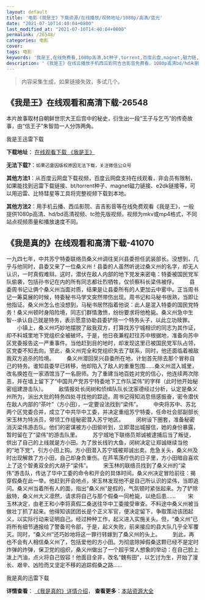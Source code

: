 ```yaml
---
layout: default
title: '电影《我是王》下载资源/在线播放/视频地址/1080p/高清/蓝光'
date: "2021-07-10T14:40:04+0800"
last_modified_at: "2021-07-10T14:40:04+0800"
permalink: /26548/
categories: 电影
cover:
tags: 电影
keywords: '我是王,在线免费看,1080p高清,bt种子,torrent,百度云盘,magnet,磁力链,迅雷下载资源'
description: '《我是王》在线云播放手机西瓜影院吉吉影音免费看，1080p高清bd/hd未删减完整版和tc抢先枪版，mkv/mp4格式，附带bt/torrent种子、magnet/磁力链、百度云盘、网盘资源迅雷下载链接'
---
```


>内容采集生成，如果链接失效，多试几个。


## 《我是王》在线观看和高清下载-26548

本片故事取材自朝鲜世宗大王后宫中的秘史，衍生出一段&ldquo;王子与乞丐&rdquo;的传奇故事，由&ldquo;信王子&rdquo;朱智勋一人分饰两角。


我是王迅雷下载

**下载地址**： [在线观看下载 《我是王》](https://www.993dy.com//vod-detail-id-21674.html) 


**无法下载?**：`如果迅雷因版权原因无法下载，关注微信公众号 `

**其他方法1**：从百度云网盘下载视频，百度云网盘支持在线观看，非会员有限制，如果能找到迅雷下载链接、bt/torrent种子、magnet磁力链接、e2dk链接等，可以用迅雷、比特彗星等工具将完整视频下载到本地。

**其他方法2**：用手机云播、西瓜影院、吉吉影音等在线免费观看《我是王》，一般提供1080p高清、hd/bd高清视频、tc抢先版视频，视频为mkv或mp4格式，不同站点视频质量和播放速度不同。


## 《我是真的》在线观看和高清下载-41070

一九四七年，中共苏宁特委联络员桑义州调往吴兴县委担任武装部长。没想到，几乎与他同时，县委又来了一位桑义州！县委的人虽然听说过桑义州的名字，却无人认识，一时真假难辩。这时，潜伏在敌人内部的地下党发来密电：特委被国民党军队偷袭，包括孙书记在内的所有同志都壮烈牺牲，仅侦察科长梁伟被俘。 　　县委周书记让俩个桑义州当面对质，结果是让县委所有的人更加云中雾中。正当周书记一筹莫展的时候，特委秘书马学文突然带伤出现。周书记和马秘书很熟，当即让他指证。桑义州怎么也没想到，马秘书居然指着他说：此人是混入特委的国民党特务！桑义州顿时身陷险境，同志们群情激愤，纷纷要求将他枪毙。桑义州急中生智--承认自己就是特务，表示愿意协助县委铲除一个特务头子，以此立功赎罪。 　　小镇上，桑义州巧妙地摆脱了敌我双方，打算找苏宁城相识的同志为其作证，却不料城里地下党组织全被破坏。于是，他日夜兼程赶往苏中根据地，准备向苏中区党委报告这一严重事件。当他赶到目的地时，却发现这里已被国民党军队占领，区党委不知去向。至此，桑义州完全和党组织失去了联系，同时，他还面临着被敌我双方追杀的险境。 　　桑义州潜回吴兴县委所在地，计划首先除去那个冒称自己的特务。谁知县委早已转移，他却陷入了敌人的重重包围……桑义州混入城里，改名换姓在一家酒馆当了一名厨师。为了重建当地百姓对党的信心，他连续两次除恶，并在墙上留下了“中国共产党苏宁特委地下工作队梁伟”的字样（此时他开始秘密组建游击队）。 　　敌情报处长闵树和侦缉队队长沈家德经过分析，认定是桑义州所为，派出大批的特务四处寻找他的踪迹。周书记得知消息倍感振奋，密令潜伏在敌人内部的&ldquo;茶叶”（方小田），一定要设法找到“梁伟”。 　　中央将苏中、苏北两个区党委合并，成立了中共华中工委，并决定重组苏宁特委，任命社会部副部长宋玉林为特派员，带领工作组秘密潜入苏宁地区。 　　闵树设下圈套，准备秘密消灭梁伟游击队。他们的密谋被方小田偷听到，立即潜出城报信，她的身份暴露，暂时留在了“梁伟”的游击队里。 　　苏宁城地下联络员郑诚被逮捕后当了叛徒，供出了自己的上线就是方小田。为了放长线钓大鱼，闵树决定让郑诚继续当他的“地下党&rdquo;，引方小田上钩。方小田潜入苏宁城被郑诚出卖。危急关头，桑义州及时出现解救了方小田，自己却身负重伤。在芦苇荡疗伤的日子里，方小田暗自喜欢上了这个智勇双全的大胡子&ldquo;梁伟”。 　　宋玉林的联络员找到了桑义州的“梁伟”游击队，传达了华中工委的命令和开会的具体时间。桑义州决定冒险前往：揭穿假桑在此一举。他赶到开会地点，宋玉林发现他不是自己所认识的梁伟，当即追问。桑义州当着所有人的面，指出&ldquo;桑义州&rdquo;是假的，气氛顿时紧张起来。为了铲除敌特，桑义州大义凛然，请求将自己与那个假桑一同枪毙，以绝后患…… 　　宋玉林决定，由老王和小李将真假二桑送往华中工委接受审查。不料途中桑义州被当做壮丁抓了起来。他得知该团团长是个正义军官，便决定留下，争取策动该团起义，以实际行动来证明自己。经过种种工作，起义进入实施关头。但，&ldquo;桑义州&rdquo;已将所有细节通报给了警备司令部，于是，起义失败，前来接应的县大队几乎全军覆灭。同时，“桑义州&rdquo;还巧妙地将这一罪行转嫁到了桑义州的头上。 　　到此，再也不会有人相信桑义州了，包括爱他的方小田。为彻底除掉假桑这颗已经不是定时炸弹的炸弹，保卫党的组织，桑义州做出了一个超乎常人想象的举动：在自己脸上泼上汽油，点火将自己毁容！他面目全非，改名&ldquo;魏有田&rdquo;，以乞讨为生，开始了漫长、艰辛、凶险而又坚定不移的追踪假桑之路&hellip;…


我是真的迅雷下载

**详情查看**： [《我是真的》详情介绍](/movie/41070/)， **查看更多**：[本站资源大全](/movie/t/all/)

